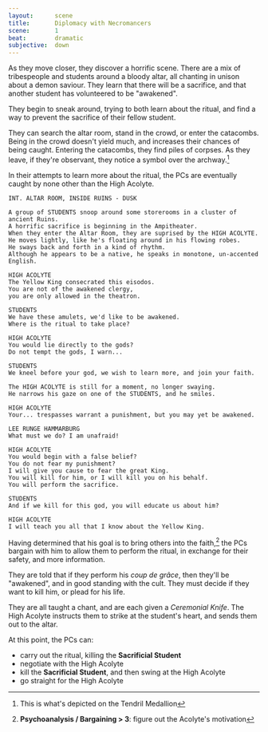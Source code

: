 ```yaml
---
layout:      scene
title:       Diplomacy with Necromancers
scene:       1
beat:        dramatic
subjective:  down
---
```



As they move closer, they discover a horrific scene.
There are a mix of tribespeople and students around a bloody altar,
all chanting in unison about a demon saviour.
They learn that there will be a sacrifice,
and that another student has volunteered to be "awakened".

They begin to sneak around, trying to both learn about the ritual,
and find a way to prevent the sacrifice of their fellow student.

They can search the altar room, stand in the crowd, or enter the catacombs.
Being in the crowd doesn't yield much,
and increases their chances of being caught.
Entering the catacombs, they find piles of corpses.
As they leave, if they're observant, they notice a symbol over the archway.[^0]

In their attempts to learn more about the ritual,
the PCs are eventually caught by none other than the High Acolyte.

~~~
INT. ALTAR ROOM, INSIDE RUINS - DUSK

A group of STUDENTS snoop around some storerooms in a cluster of ancient Ruins.
A horrific sacrifice is beginning in the Ampitheater.
When they enter the Altar Room, they are suprised by the HIGH ACOLYTE.
He moves lightly, like he's floating around in his flowing robes.
He sways back and forth in a kind of rhythm.
Although he appears to be a native, he speaks in monotone, un-accented English.

HIGH ACOLYTE
The Yellow King consecrated this eisodos.
You are not of the awakened clergy,
you are only allowed in the theatron.

STUDENTS
We have these amulets, we'd like to be awakened.
Where is the ritual to take place?

HIGH ACOLYTE
You would lie directly to the gods?
Do not tempt the gods, I warn...

STUDENTS
We kneel before your god, we wish to learn more, and join your faith.

The HIGH ACOLYTE is still for a moment, no longer swaying.
He narrows his gaze on one of the STUDENTS, and he smiles.

HIGH ACOLYTE
Your... trespasses warrant a punishment, but you may yet be awakened.

LEE RUNGE HAMMARBURG
What must we do? I am unafraid!

HIGH ACOLYTE
You would begin with a false belief?
You do not fear my punishment?
I will give you cause to fear the great King.
You will kill for him, or I will kill you on his behalf.
You will perform the sacrifice.

STUDENTS
And if we kill for this god, you will educate us about him?

HIGH ACOLYTE
I will teach you all that I know about the Yellow King.
~~~

Having determined that his goal is to bring others into the faith,[^1]
the PCs bargain with him to allow them to perform the ritual,
in exchange for their safety, and more information.

They are told that if they perform his *coup de grâce*,
then they'll be "awakened", and in good standing with the cult.
They must decide if they want to kill him, or plead for his life.

They are all taught a chant, and are each given a *Ceremonial Knife*.
The High Acolyte instructs them to strike at the student's heart,
and sends them out to the altar.

At this point, the PCs can:

- carry out the ritual, killing the **Sacrificial Student**
- negotiate with the High Acolyte
- kill the **Sacrificial Student**, and then swing at the High Acolyte
- go straight for the High Acolyte


[^0]: This is what's depicted on the Tendril Medallion
[^1]: **Psychoanalysis / Bargaining > 3**: figure out the Acolyte's motivation






